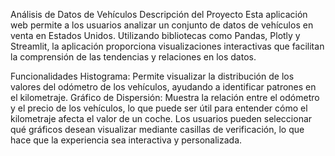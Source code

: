 Análisis de Datos de Vehículos
Descripción del Proyecto
Esta aplicación web permite a los usuarios analizar un conjunto de datos de vehículos en venta en Estados Unidos. Utilizando bibliotecas como Pandas, Plotly y Streamlit, la aplicación proporciona visualizaciones interactivas que facilitan la comprensión de las tendencias y relaciones en los datos.

Funcionalidades
Histograma: Permite visualizar la distribución de los valores del odómetro de los vehículos, ayudando a identificar patrones en el kilometraje.
Gráfico de Dispersión: Muestra la relación entre el odómetro y el precio de los vehículos, lo que puede ser útil para entender cómo el kilometraje afecta el valor de un coche.
Los usuarios pueden seleccionar qué gráficos desean visualizar mediante casillas de verificación, lo que hace que la experiencia sea interactiva y personalizada.
